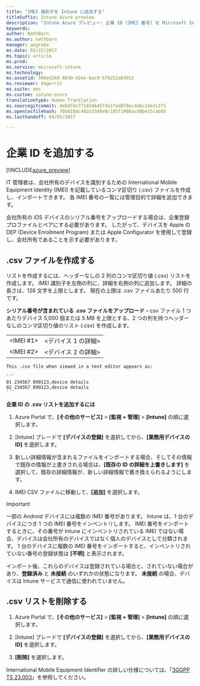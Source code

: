 ```yaml
---
title: "IMEI 識別子を Intune に追加する"
titleSuffix: Intune Azure preview
description: "Intune Azure プレビュー: 企業 ID (IMEI 番号) を Microsoft Intune に追加する方法について説明します。 "
keywords: 
author: NathBarn
ms.author: nathbarn
manager: angrobe
ms.date: 03/22/2017
ms.topic: article
ms.prod: 
ms.service: microsoft-intune
ms.technology: 
ms.assetid: 566ed16d-8030-42ee-bac9-5f8252a83012
ms.reviewer: dagerrit
ms.suite: ems
ms.custom: intune-azure
translationtype: Human Translation
ms.sourcegitcommit: 4ebd74c77145464574a1fed878ec4dbc2eb3c271
ms.openlocfilehash: 7bb8168c442a3340e8c185f1908acd9be15cab05
ms.lasthandoff: 04/05/2017

---
```


# <a name="add-corporate-identifiers"></a>企業 ID を追加する

[!INCLUDE[azure_preview](../includes/azure_preview.md)]

IT 管理者は、会社所有のデバイスを識別するための International Mobile Equipment Identity (IMEI) を記載しているコンマ区切り (.csv) ファイルを作成し、インポートできます。 各 IMEI 番号の一覧には管理目的で詳細を追加できます。

会社所有の iOS デバイスのシリアル番号をアップロードする場合は、企業登録プロファイルとペアにする必要があります。 したがって、デバイスを Apple の DEP (Device Enrollment Program) または Apple Configurator を使用して登録し、会社所有であることを示す必要があります。 

## <a name="create-a-csv-file"></a>.csv ファイルを作成する
リストを作成するには、ヘッダーなしの 2 列のコンマ区切り値 (.csv) リストを作成します。 IMEI 識別子を左側の列に、詳細を右側の列に追加します。 詳細の長さは、128 文字を上限とします。 現在の上限は .csv ファイルあたり 500 行です。

**シリアル番号が含まれている .csv ファイルをアップロード** – csv ファイル 1 つあたりデバイス 5,000 個または 5 MB を上限とする、2 つの列を持つヘッダーなしのコンマ区切り値のリスト (.csv) を作成します。

|||
|-|-|
|&lt;IMEI #1&gt;|&lt;デバイス 1 の詳細&gt;|
|&lt;IMEI #2&gt;|&lt;デバイス 2 の詳細&gt;|

    This .csv file when viewed in a text editor appears as:

    ```
    01 234567 890123,device details
    02 234567 890123,device details
    ```

**企業 ID の .csv リストを追加するには**

1. Azure Portal で、**[その他のサービス]** > **[監視 + 管理]** > **[Intune]** の順に選択します。

2. [Intune] ブレードで **[デバイスの登録]** を選択してから、**[業務用デバイスの ID]** を選択します。

3. 新しい詳細情報が含まれるファイルをインポートする場合、そしてその情報で既存の情報が上書きされる場合は、**[既存の ID の詳細を上書きします]** を選択して、既存の詳細情報が、新しい詳細情報で置き換えられるようにします。

4. IMEI CSV ファイルに移動して、**[追加]** を選択します。

> [!IMPORTANT]
> 一部の Android デバイスには複数の IMEI 番号があります。 Intune は、1 台のデバイスにつき 1 つの IMEI 番号をインベントリします。 IMEI 番号をインポートするときに、その番号が Intune にインベントリされている IMEI ではない場合、デバイスは会社所有のデバイスではなく個人のデバイスとして分類されます。 1 台のデバイスに複数の IMEI 番号をインポートすると、インベントリされていない番号の登録状態は **[不明]** と表示されます。

インポート後、これらのデバイスは登録されている場合と、されていない場合があり、**登録済み** と **未接続** のいずれかの状態になります。 **未接続** の場合、デバイスは Intune サービスで通信に使われていません。

## <a name="delete-a-csv-list"></a>.csv リストを削除する

1. Azure Portal で、**[その他のサービス]** > **[監視 + 管理]** > **[Intune]** の順に選択します。

2. [Intune] ブレードで **[デバイスの登録]** を選択してから、**[業務用デバイスの ID]** を選択します。

3. **[削除]** を選択します。

International Mobile Equipment Identifier の詳しい仕様については、「[3GGPP TS 23.003](https://portal.3gpp.org/desktopmodules/Specifications/SpecificationDetails.aspx?specificationId=729)」を参照してください。

